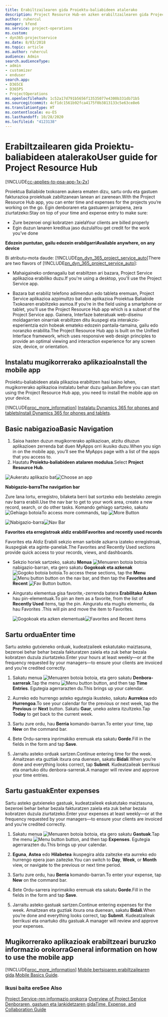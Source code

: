 ```yaml
---
title: Erabiltzailearen gida Proiektu-baliabideen atalerako
description: Project Resource Hub-en azken erabiltzailearen gida Project Service-rako
author: ruhercul
manager: kfend
ms.service: project-operations
ms.custom:
- dyn365-projectservice
ms.date: 8/03/2018
ms.topic: article
ms.author: ruhercul
audience: Admin
search.audienceType:
- admin
- customizer
- enduser
search.app:
- D365CE
- D365PS
- ProjectOperations
ms.openlocfilehash: 1c52a17d791b5656f13535077e4300b331db71b5
ms.sourcegitcommit: 4cf1dc1561b92fca4175f0b3813133c5e63ce8e6
ms.translationtype: HT
ms.contentlocale: eu-ES
ms.lasthandoff: 10/28/2020
ms.locfileid: "4123138"
---
```

# <a name="user-guide-for-project-resource-hub"></a><span data-ttu-id="6ff35-103">Erabiltzailearen gida Proiektu-baliabideen atalerako</span><span class="sxs-lookup"><span data-stu-id="6ff35-103">User guide for Project Resource Hub</span></span>

[!INCLUDE[cc-applies-to-psa-app-1x-2x](../includes/cc-applies-to-psa-app-1x-2x.md)]

<span data-ttu-id="6ff35-104">Proiektua Baliabide txokoaren aukera ematen dizu, sartu ordu eta gastuen fakturazioa proiektuak zabiltzanean lanean ari zarenean.</span><span class="sxs-lookup"><span data-stu-id="6ff35-104">With the Project Resource Hub app, you can enter time and expenses for the projects you’re working on the go.</span></span> <span data-ttu-id="6ff35-105">Egin denboraren eta gastuaren jarraipena, zera ziurtatzeko:</span><span class="sxs-lookup"><span data-stu-id="6ff35-105">Stay on top of your time and expense entry to make sure:</span></span>

- <span data-ttu-id="6ff35-106">Zure bezeroei ongi kobratzen zaiela</span><span class="sxs-lookup"><span data-stu-id="6ff35-106">Your clients are billed properly</span></span>
- <span data-ttu-id="6ff35-107">Egin duzun lanaren kreditua jaso duzula</span><span class="sxs-lookup"><span data-stu-id="6ff35-107">You get credit for the work you’ve done</span></span>

<span data-ttu-id="6ff35-108">**Edozein puntutan, gailu edozein erabilgarri**</span><span class="sxs-lookup"><span data-stu-id="6ff35-108">**Available anywhere, on any device**</span></span>

<span data-ttu-id="6ff35-109">Bi atributu-mota daude: [!INCLUDE[pn_dyn_365_project_service_auto](../includes/pn-dyn-365-project-service-auto.md)]</span><span class="sxs-lookup"><span data-stu-id="6ff35-109">There are two flavors of [!INCLUDE[pn_dyn_365_project_service_auto](../includes/pn-dyn-365-project-service-auto.md)]:</span></span> 

- <span data-ttu-id="6ff35-110">Mahaigaineko ordenagailu bat erabiltzen ari bazara, Project Service aplikazioa erabiliko duzu.</span><span class="sxs-lookup"><span data-stu-id="6ff35-110">If you're using a desktop, you'll use the Project Service app.</span></span> 

- <span data-ttu-id="6ff35-111">Bazara bat erabiliz telefono adimendun edo tableta eremuan, Project Service aplikazioa azpimultzo bat den aplikazioa Proiektua Baliabide Txokoaren erabiltzeko asmoa.</span><span class="sxs-lookup"><span data-stu-id="6ff35-111">If you’re in the field using a smartphone or tablet, you’ll use the Project Resource Hub app which is a subset of the Project Service  app.</span></span> <span data-ttu-id="6ff35-112">Gainera, Interfaze bateratuak web-diseinu moldagarrien oinarriak erabiltzen ditu ikuspegi eta interakzio-esperientzia ezin hobeak emateko edozein pantaila-tamaina, gailu edo noranzko erabilita.</span><span class="sxs-lookup"><span data-stu-id="6ff35-112">The Project Resource Hub app is built on the Unified Interface framework, which uses responsive web design principles to provide an optimal viewing and interaction experience for any screen size, device, or orientation.</span></span> 


## <a name="install-the-mobile-app"></a><span data-ttu-id="6ff35-113">Instalatu mugikorrerako aplikazioa</span><span class="sxs-lookup"><span data-stu-id="6ff35-113">Install the mobile app</span></span>
<span data-ttu-id="6ff35-114">Proiektu-baliabideen atala plikazioa erabiltzen hasi baino lehen, mugikorrerako aplikazioa instalatu behar duzu gailuan.</span><span class="sxs-lookup"><span data-stu-id="6ff35-114">Before you can start using the Project Resource Hub app, you need to install the mobile app on your device.</span></span> 

[!INCLUDE[proc_more_information](../includes/proc-more-information.md)] <span data-ttu-id="6ff35-115">[Instalatu Dynamics 365 for phones and tablets](https://docs.microsoft.com/dynamics365/mobile-app/install-dynamics-365-for-phones-and-tablets)</span><span class="sxs-lookup"><span data-stu-id="6ff35-115">[Install Dynamics 365 for phones and tablets](https://docs.microsoft.com/dynamics365/mobile-app/install-dynamics-365-for-phones-and-tablets).</span></span>

## <a name="basic-navigation"></a><span data-ttu-id="6ff35-116">Basic nabigazioa</span><span class="sxs-lookup"><span data-stu-id="6ff35-116">Basic Navigation</span></span>
1.  <span data-ttu-id="6ff35-117">Saioa hasten duzun mugikorrerako aplikazioan, atzitu dituzun aplikazioen zerrenda bat duen MyApps orri ikusiko duzu.</span><span class="sxs-lookup"><span data-stu-id="6ff35-117">When you sign in on the mobile app, you’ll see the MyApps page with a list of the apps that you access to.</span></span> 
2.  <span data-ttu-id="6ff35-118">Hautatu **Proiektu-baliabideen atalaren modulua**.</span><span class="sxs-lookup"><span data-stu-id="6ff35-118">Select **Project Resource Hub**.</span></span>

<span data-ttu-id="6ff35-119">![Aukeratu aplikazio bat](media/chooseApp_1.png "Aukeratu aplikazio bat")</span><span class="sxs-lookup"><span data-stu-id="6ff35-119">![Choose an app](media/chooseApp_1.png "Choose an app")</span></span>

<span data-ttu-id="6ff35-120">**Nabigazio-barra**</span><span class="sxs-lookup"><span data-stu-id="6ff35-120">**The navigation bar**</span></span>

<span data-ttu-id="6ff35-121">Zure lana lortu, erregistro, bilaketa berri bat sortzeko edo bestelako zeregin nav barra erabili.</span><span class="sxs-lookup"><span data-stu-id="6ff35-121">Use the nav bar to get to your work area, create a new record, search, or do other tasks.</span></span> <span data-ttu-id="6ff35-122">Komando gehiago sartzeko, sakatu ![Gehiago botoia](media/MoreButton.png "Gehiago botoia")</span><span class="sxs-lookup"><span data-stu-id="6ff35-122">To access more commands, tap ![More Button](media/MoreButton.png "More Button")</span></span>

<span data-ttu-id="6ff35-123">![Nabigazio-barra](media/NavBar_2.png "Nabigazio-barra")</span><span class="sxs-lookup"><span data-stu-id="6ff35-123">![Nav Bar](media/NavBar_2.png "Nav Bar")</span></span>

<span data-ttu-id="6ff35-124">**Favorites eta erregistroak aldiz erabili**</span><span class="sxs-lookup"><span data-stu-id="6ff35-124">**Favorites and recently used records**</span></span>

<span data-ttu-id="6ff35-125">Favorites eta Aldiz Erabili sekzio eman sarbide azkarra izateko erregistroak, ikuspegiak eta aginte-panelak.</span><span class="sxs-lookup"><span data-stu-id="6ff35-125">The Favorites and Recently Used sections provide quick access to your records, views, and dashboards.</span></span> 

- <span data-ttu-id="6ff35-126">Sekzio horiek sartzeko, sakatu **Menua** ![Menuaren botoia](media/MenuButton.png "Menua botoia") botoia nabigazio-barran, eta gero sakatu **Gogokoak eta azkenak** ![Gogoko botoia](media/FavButton.png "Gogokoak botoia") botoia.</span><span class="sxs-lookup"><span data-stu-id="6ff35-126">To access these sections, tap the **Menu** ![Menu button](media/MenuButton.png "Menu button") button on the nav bar, and then tap the **Favorites and Recent** ![Fav Button](media/FavButton.png "Fav Button") button.</span></span>

- <span data-ttu-id="6ff35-127">Ainguratu elementua gisa favorite,-zerrenda batera **Erabilitako Azken** hau pin-elementuak.</span><span class="sxs-lookup"><span data-stu-id="6ff35-127">To pin an item as a favorite, from the list of **Recently Used** items, tap the pin.</span></span> <span data-ttu-id="6ff35-128">Ainguratu eta mugitu elementu, da hau Favorites .</span><span class="sxs-lookup"><span data-stu-id="6ff35-128">This will pin and move the item to Favorites.</span></span>

  <span data-ttu-id="6ff35-129">![Gogokoak eta azken elementuak](media/Favs_3.png "Gogokoak eta azken elementuak")</span><span class="sxs-lookup"><span data-stu-id="6ff35-129">![Favorites and Recent items](media/Favs_3.png "Favorites and Recent items")</span></span>
 
## <a name="enter-time"></a><span data-ttu-id="6ff35-130">Sartu ordua</span><span class="sxs-lookup"><span data-stu-id="6ff35-130">Enter time</span></span>
<span data-ttu-id="6ff35-131">Sartu asteko gutxieneko orduak, kudeatzaileek eskatutako maiztasuna, bezeroei behar behar bezala fakturatzen zaiela eta zuk behar bezala kobratzen duzula ziurtatzeko.</span><span class="sxs-lookup"><span data-stu-id="6ff35-131">Enter your hours at least weekly—or at the frequency requested by your managers—to ensure your clients are invoiced and you’re credited correctly.</span></span>

1. <span data-ttu-id="6ff35-132">Sakatu menua ![Menuaren botoia](media/MenuButton.png "Menua botoia") botoia, eta gero sakatu **Denbora-sarrerak**.</span><span class="sxs-lookup"><span data-stu-id="6ff35-132">Tap the menu ![Menu button](media/MenuButton.png "Menu button") button, and then tap **Time Entries**.</span></span> <span data-ttu-id="6ff35-133">Egutegia agerrarazten du.</span><span class="sxs-lookup"><span data-stu-id="6ff35-133">This brings up your calendar.</span></span>

2. <span data-ttu-id="6ff35-134">Aurreko edo hurrengo asteko egutegia ikusteko, sakatu **Aurrekoa** edo **Hurrengoa**.</span><span class="sxs-lookup"><span data-stu-id="6ff35-134">To see your calendar for the previous or next week, tap the **Previous** or **Next** button.</span></span> <span data-ttu-id="6ff35-135">Sakatu **Gaur**, uneko astera itzultzeko.</span><span class="sxs-lookup"><span data-stu-id="6ff35-135">Tap **Today** to get back to the current week.</span></span>

3. <span data-ttu-id="6ff35-136">Sartu zure ordu, hau **Berria** komando-barran.</span><span class="sxs-lookup"><span data-stu-id="6ff35-136">To enter your time, tap **New** on the command bar.</span></span> 

4. <span data-ttu-id="6ff35-137">Bete Ordu-sarrera inprimakiko eremuak eta sakatu **Gorde**.</span><span class="sxs-lookup"><span data-stu-id="6ff35-137">Fill in the fields in the form and tap **Save**.</span></span>

5. <span data-ttu-id="6ff35-138">Jarraitu asteko orduak sartzen.</span><span class="sxs-lookup"><span data-stu-id="6ff35-138">Continue entering time for the week.</span></span> <span data-ttu-id="6ff35-139">Amaitzean eta guztiak itxura ona duenean, sakatu **Bidali**.</span><span class="sxs-lookup"><span data-stu-id="6ff35-139">When you’re done and everything looks correct, tap **Submit**.</span></span> <span data-ttu-id="6ff35-140">Kudeatzaileak berrikusi eta onartuko ditu denbora-sarrerak.</span><span class="sxs-lookup"><span data-stu-id="6ff35-140">A manager will review and approve your time entries.</span></span>

## <a name="enter-expenses"></a><span data-ttu-id="6ff35-141">Sartu gastuak</span><span class="sxs-lookup"><span data-stu-id="6ff35-141">Enter expenses</span></span> 
<span data-ttu-id="6ff35-142">Sartu asteko gutxieneko gastuak, kudeatzaileek eskatutako maiztasuna, bezeroei behar behar bezala fakturatzen zaiela eta zuk behar bezala kobratzen duzula ziurtatzeko.</span><span class="sxs-lookup"><span data-stu-id="6ff35-142">Enter your expenses at least weekly—or at the frequency requested by your managers—to ensure your clients are invoiced and you’re credited correctly.</span></span>

1. <span data-ttu-id="6ff35-143">Sakatu menua ![Menuaren botoia](media/MenuButton.png "Menua botoia") botoia, eta gero sakatu **Gastuak**.</span><span class="sxs-lookup"><span data-stu-id="6ff35-143">Tap the menu ![Menu button](media/MenuButton.png "Menu button") button, and then tap **Expenses**.</span></span> <span data-ttu-id="6ff35-144">Egutegia agerrarazten du.</span><span class="sxs-lookup"><span data-stu-id="6ff35-144">This brings up your calendar.</span></span>

2. <span data-ttu-id="6ff35-145">**Eguna**, **Astea** edo **Hilabetea** ikuspegira alda zaitezke eta aurreko edo hurrengo epera joan zaitezke.</span><span class="sxs-lookup"><span data-stu-id="6ff35-145">You can switch to **Day**, **Week**, or **Month** view, or navigate to the previous or next time period.</span></span> 

3. <span data-ttu-id="6ff35-146">Sartu zure ordu, hau **Berria** komando-barran.</span><span class="sxs-lookup"><span data-stu-id="6ff35-146">To enter your expense, tap **New** on the command bar.</span></span> 

4. <span data-ttu-id="6ff35-147">Bete Ordu-sarrera inprimakiko eremuak eta sakatu **Gorde**.</span><span class="sxs-lookup"><span data-stu-id="6ff35-147">Fill in the fields in the form and tap **Save**.</span></span>

5. <span data-ttu-id="6ff35-148">Jarraitu asteko gastuak sartzen.</span><span class="sxs-lookup"><span data-stu-id="6ff35-148">Continue entering expenses for the week.</span></span> <span data-ttu-id="6ff35-149">Amaitzean eta guztiak itxura ona duenean, sakatu **Bidali**.</span><span class="sxs-lookup"><span data-stu-id="6ff35-149">When you’re done and everything looks correct, tap **Submit**.</span></span> <span data-ttu-id="6ff35-150">Kudeatzaileak berrikusi eta onartuko ditu gastuak.</span><span class="sxs-lookup"><span data-stu-id="6ff35-150">A manager will review and approve your expenses.</span></span>

## <a name="general-information-on-how-to-use-the-mobile-app"></a><span data-ttu-id="6ff35-151">Mugikorrerako aplikazioak erabiltzeari buruzko informazio orokorra</span><span class="sxs-lookup"><span data-stu-id="6ff35-151">General information on how to use the mobile app</span></span> 
[!INCLUDE[proc_more_information](../includes/proc-more-information.md)] <span data-ttu-id="6ff35-152">[Mobile bertsioaren erabiltzailearen gida](https://docs.microsoft.com/dynamics365/mobile-app/dynamics-365-phones-tablets-users-guide).</span><span class="sxs-lookup"><span data-stu-id="6ff35-152">[Mobile Basics Guide](https://docs.microsoft.com/dynamics365/mobile-app/dynamics-365-phones-tablets-users-guide).</span></span>

### <a name="see-also"></a><span data-ttu-id="6ff35-153">Ikusi baita ere</span><span class="sxs-lookup"><span data-stu-id="6ff35-153">See Also</span></span>  
 <span data-ttu-id="6ff35-154">[Project Service-ren informazio orokorra](../psa/overview.md) </span><span class="sxs-lookup"><span data-stu-id="6ff35-154">[Overview of Project Service](../psa/overview.md) </span></span>  
 [<span data-ttu-id="6ff35-155">Denboraren, gastuen eta lankidetzaren gida</span><span class="sxs-lookup"><span data-stu-id="6ff35-155">Time, Expense, and Collaboration Guide</span></span>](../psa/time-expense-collaboration-guide.md)   
 
